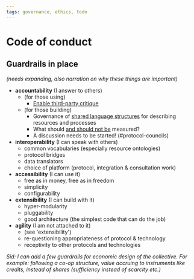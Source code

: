 ```yaml
---
tags: governance, ethics, todo
---
```


# Code of conduct

## **Guardrails in place**

_\(needs expanding, also narration on why these things are important\)_

* **accountability** \(I answer to others\)
  * \(for those using\)
    * [Enable third-party critique](https://github.com/holo-rea/ecosystem/wiki/Modules-in-the-HoloREA-framework#links)
  * \(for those building\)
    * Governance of [shared language structures](https://github.com/holo-rea/ecosystem/wiki/Modules-in-the-HoloREA-framework#specification) for describing resources and processes
    * What should [and should not be](https://cdw1.commonsengine.org/t/many-things-are-measurable-what-things-get-damaged-in-the-measuring/99) measured?
    * A discussion needs to be started! \(\#protocol-councils\)
* **interoperability** \(I can speak with others\)
  * common vocabularies \(especially resource ontologies\)
  * protocol bridges
  * data translators
  * choice of platform \(protocol, integration & consultation work\)
* **accessibility** \(I can use it\)
  * free as in money, free as in freedom
  * simplicity
  * configurability
* **extensibility** \(I can build with it\)
  * hyper-modularity
  * pluggability
  * good architecture \(the simplest code that can do the job\)
* **agility** \(I am not attached to it\)
  * \(see 'extensibility'\)
  * re-questioning appropriateness of protocol & technology
  * receptivity to other protocols and technologies

_Sid: I can add a few guardrails for economic design of the collective. For example: following a co-op structure, value accruing to instruments like credits, instead of shares \(sufficiency instead of scarcity etc.\)_

